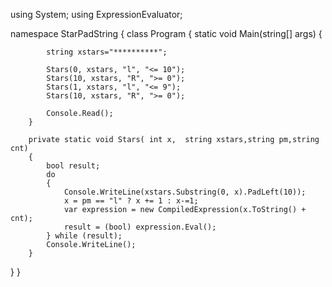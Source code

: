using System;
using ExpressionEvaluator;

namespace StarPadString
{
    class Program
    {
        static void Main(string[] args)
        {
           
            string xstars="**********";

            Stars(0, xstars, "l", "<= 10");
            Stars(10, xstars, "R", ">= 0");
            Stars(1, xstars, "l", "<= 9");
            Stars(10, xstars, "R", ">= 0");

            Console.Read();
        }

        private static void Stars( int x,  string xstars,string pm,string cnt)
        {
            bool result;
            do
            {           
                Console.WriteLine(xstars.Substring(0, x).PadLeft(10));
                x = pm == "l" ? x += 1 : x-=1;
                var expression = new CompiledExpression(x.ToString() + cnt);
                result = (bool) expression.Eval();
            } while (result);
            Console.WriteLine();
        }
 }
}


